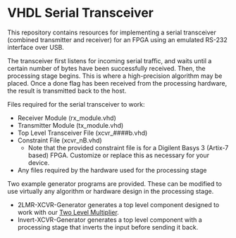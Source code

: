 # VHDL Serial Transceiver
This repository contains resources for implementing a serial transceiver (combined transmitter and receiver) for an FPGA using an emulated RS-232 interface over USB.

The transceiver first listens for incoming serial traffic, and waits until a certain number of bytes have been successfully received. Then, the processing stage begins. This is where a high-precision algorithm may be placed. Once a done flag has been received from the processing hardware, the result is transmitted back to the host.

Files required for the serial transceiver to work:
- Receiver Module (rx_module.vhd)
- Transmitter Module (tx_module.vhd)
- Top Level Transceiver File (xcvr_####b.vhd)
- Constraint File (xcvr_nB.vhd)
    - Note that the provided constraint file is for a Digilent Basys 3 (Artix-7 based) FPGA. Customize or replace this as necessary for your device.
- Any files required by the hardware used for the processing stage

Two example generator programs are provided. These can be modified to use virtually any algorithm or hardware design in the processing stage.
- 2LMR-XCVR-Generator generates a top level component designed to work with our [Two Level Multiplier](https://www.github.com/ALUminaries/Two-Level-Multiplier).
- Invert-XCVR-Generator generates a top level component with a processing stage that inverts the input before sending it back.